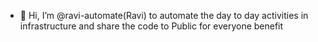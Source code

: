 - 👋 Hi, I’m @ravi-automate(Ravi) to automate the day to day activities in infrastructure and share the code to Public for everyone benefit
